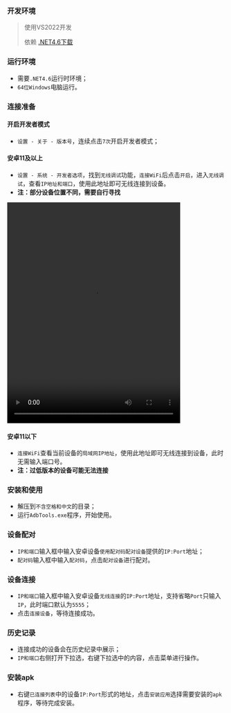 ### 开发环境
> 使用VS2022开发
> 
> 依赖 [.NET4.6下载](https://www.microsoft.com/zh-cn/download/details.aspx?id=48137)

### 运行环境
- 需要`.NET4.6`运行时环境；
- `64位Windows`电脑运行。

### 连接准备
#### 开启开发者模式
- `设置 - 关于 - 版本号`，连续点击`7次`开启开发者模式；
#### 安卓11及以上
- `设置 - 系统 - 开发者选项`，找到`无线调试`功能，`连接WiFi`后点击`开启`，进入`无线调试`，查看`IP地址和端口`，使用此地址即可无线连接到设备。
- **注：部分设备位置不同，需要自行寻找**
<video width="400" height="510" controls>
  <source src="./docs/videos/1.mp4" type="video/mp4">
  Your browser does not support the video tag.
</video>

#### 安卓11以下
- `连接WiFi`查看当前设备的`局域网IP地址`，使用此地址即可无线连接到设备，此时无需输入端口号。
- **注：过低版本的设备可能无法连接**

### 安装和使用
- 解压到`不含空格和中文`的目录；
- 运行`AdbTools.exe`程序，开始使用。

### 设备配对
- `IP和端口`输入框中输入安卓设备`使用配对码配对设备`提供的`IP:Port`地址；
- `配对码`输入框中输入`配对码`，点击`配对设备`进行配对。

### 设备连接
- `IP和端口`输入框中输入安卓设备`无线连接`的`IP:Port`地址，支持省略`Port`只输入`IP`，此时端口默认为`5555`；
- 点击`连接设备`，等待连接成功。

### 历史记录
- 连接成功的设备会在历史纪录中展示；
- `IP和端口`右侧打开下拉选，右键下拉选中的内容，点击菜单进行操作。

### 安装apk
- 右键`已连接列表`中的设备`IP:Port`形式的地址，点击`安装应用`选择需要安装的`apk`程序，等待完成安装。


